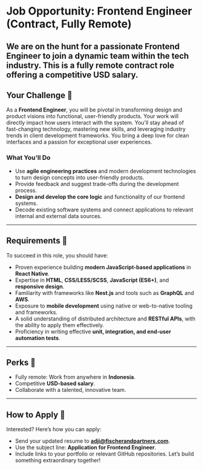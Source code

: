 # Job Opportunity: Frontend Engineer (Contract, Fully Remote)
We are on the hunt for a passionate **Frontend Engineer** to join a dynamic team within the tech industry. This is a **fully remote contract role** offering a competitive **USD salary**.
---
## Your Challenge 🚀
As a **Frontend Engineer**, you will be pivotal in transforming design and product visions into functional, user-friendly products. Your work will directly impact how users interact with the system. You'll stay ahead of fast-changing technology, mastering new skills, and leveraging industry trends in client development frameworks.
You bring a deep love for clean interfaces and a passion for exceptional user experiences.

### **What You’ll Do**
- Use **agile engineering practices** and modern development technologies to turn design concepts into user-friendly products.
- Provide feedback and suggest trade-offs during the development process.
- **Design and develop the core logic** and functionality of our frontend systems.
- Decode existing software systems and connect applications to relevant internal and external data sources.
---
## Requirements 🎯
To succeed in this role, you should have:
- Proven experience building **modern JavaScript-based applications** in **React Native**.
- Expertise in **HTML**, **CSS/LESS/SCSS**, **JavaScript (ES6+)**, and **responsive design**.
- Familiarity with frameworks like **Nest.js** and tools such as **GraphQL** and **AWS**.
- Exposure to **mobile development** using native or web-to-native tooling and frameworks.
- A solid understanding of distributed architecture and **RESTful APIs**, with the ability to apply them effectively.
- Proficiency in writing effective **unit, integration, and end-user automation tests**.
---
## Perks 🌟
- Fully remote: Work from anywhere in **Indonesia**.
- Competitive **USD-based salary**.
- Collaborate with a talented, innovative team.
---
## How to Apply 📩
Interested? Here’s how you can apply:
- Send your updated resume to **adji@fischerandpartners.com**.
- Use the subject line: **Application for Frontend Engineer**.
- Include links to your portfolio or relevant GitHub repositories.
Let’s build something extraordinary together!

